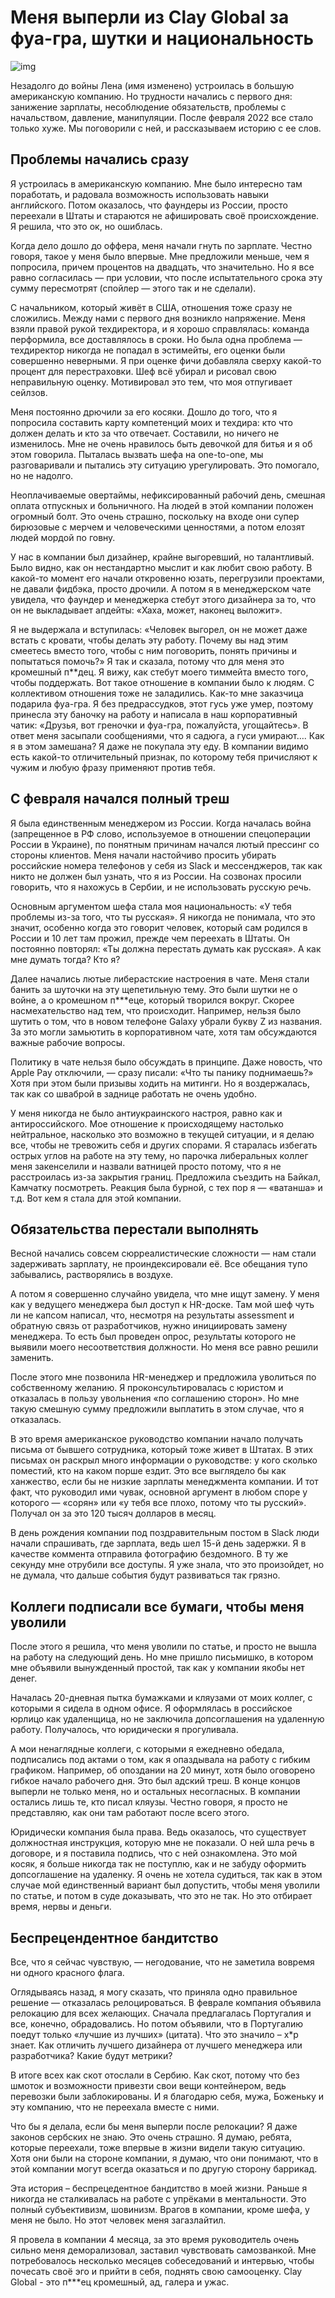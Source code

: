 # Меня выперли из Clay Global за фуа-гра, шутки и национальность 
![img](preview.jpg)

Незадолго до войны Лена (имя изменено) устроилась в большую американскую компанию. Но трудности начались с первого дня: занижение зарплаты, несоблюдение обязательств, проблемы с начальством, давление, манипуляции. После февраля 2022 все стало только хуже. Мы поговорили с ней, и рассказываем историю с ее слов.

## Проблемы начались сразу 
Я устроилась в американскую компанию. Мне было интересно там поработать, и радовала возможность использовать навыки английского. Потом оказалось, что фаундеры из России, просто переехали в Штаты и стараются не афишировать своё происхождение. Я решила, что это ок, но ошиблась. 

Когда дело дошло до оффера, меня начали гнуть по зарплате. Честно говоря, такое у меня было впервые. Мне предложили меньше, чем я попросила, причем процентов на двадцать, что значительно. Но я все равно согласилась — при условии, что после испытательного срока эту сумму пересмотрят (спойлер — этого так и не сделали).

С начальником, который живёт в США, отношения тоже сразу не сложились. Между нами с первого дня возникло напряжение. Меня взяли правой рукой техдиректора, и я хорошо справлялась: команда перформила, все доставлялось в сроки. Но была одна проблема — техдиректор никогда не попадал в эстимейты, его оценки были совершенно неверными. Я при оценке фичи добавляла сверху какой-то процент для перестраховки. Шеф всё убирал и рисовал свою неправильную оценку. Мотивировал это тем, что моя отпугивает сейлзов.

Меня постоянно дрючили за его косяки. Дошло до того, что я попросила составить карту компетенций моих и техдира: кто что должен делать и кто за что отвечает. Составили, но ничего не изменилось. Мне не очень нравилось быть девочкой для битья и я об этом говорила. Пыталась вызвать шефа на one-to-one, мы разговаривали и пытались эту ситуацию урегулировать. Это помогало, но не надолго.

Неоплачиваемые овертаймы, нефиксированный рабочий день, смешная оплата отпускных и больничного. На людей в этой компании положен огромный болт. Это очень страшно, поскольку на входе они супер бирюзовые с мерчем и человеческими ценностями, а потом елозят людей мордой по говну. 

У нас в компании был дизайнер, крайне выгоревший, но талантливый. Было видно, как он нестандартно мыслит и как любит свою работу. В какой-то момент его начали откровенно юзать, перегрузили проектами, не давали фидбэка, просто дрочили. А потом я в менеджерском чате увидела, что фаундер и менеджерка стебут этого дизайнера за то, что он не выкладывает апдейты: «Хаха, может, наконец выложит». 

Я не выдержала и вступилась: «Человек выгорел, он не может даже встать с кровати, чтобы делать эту работу. Почему вы над этим смеетесь вместо того, чтобы с ним поговорить, понять причины и попытаться помочь?» Я так и сказала, потому что для меня это кромешный п**дец. Я вижу, как стебут моего тиммейта вместо того, чтобы поддержать. Вот такое отношение в компании было к людям.
С коллективом отношения тоже не заладились. Как-то мне заказчица подарила фуа-гра. Я без предрассудков, этот гусь уже умер, поэтому принесла эту баночку на работу и написала в наш корпоративный чатик: «Друзья, вот греночки и фуа-гра, пожалуйста, угощайтесь». В ответ меня засыпали сообщениями, что я садюга, а гуси умирают…. Как я в этом замешана? Я даже не покупала эту еду. В компании видимо есть какой-то отличительный признак, по которому тебя причисляют к чужим и любую фразу применяют против тебя.


## С февраля начался полный треш
Я была единственным менеджером из России. Когда началась война (запрещенное в РФ слово, используемое в отношении спецоперации России в Украине), по понятным причинам начался лютый прессинг со стороны клиентов. Меня начали настойчиво просить убирать российские номера телефонов у себя из Slack и мессенджеров, так как никто не должен был узнать, что я из России. На созвонах просили говорить, что я нахожусь в Сербии, и не использовать русскую речь. 

Основным аргументом шефа стала моя национальность: «У тебя проблемы из-за того, что ты русская». Я никогда не понимала, что это значит, особенно когда это говорит человек, который сам родился в России и 10 лет там прожил, прежде чем переехать в Штаты. Он постоянно повторял: «Ты должна перестать думать как русская». А как мне думать тогда? Кто я?

Далее начались лютые либерастские настроения в чате. Меня стали банить за шуточки на эту щепетильную тему. Это были шутки не о войне, а о кромешном п***еце, который творился вокруг. Скорее насмехательство над тем, что происходит. Например, нельзя было шутить о том, что в новом телефоне Galaxy убрали букву Z из названия. За это могли замьютить в корпоративном чате, хотя там обсуждаются важные рабочие вопросы.

Политику в чате нельзя было обсуждать в принципе. Даже новость, что Apple Pay отключили, — сразу писали: «Что ты панику поднимаешь?» Хотя при этом были призывы ходить на митинги. Но я воздержалась, так как со шваброй в заднице работать не очень удобно.

У меня никогда не было антиукраинского настроя, равно как и антироссийского. Мое отношение к происходящему настолько нейтральное, насколько это возможно в текущей ситуации, и я делаю все, чтобы не тревожить себя и других спорами. Я старалась избегать острых углов на работе на эту тему, но парочка либеральных коллег меня закенселили и назвали ватницей просто потому, что я не расстроилась из-за закрытия границ. Предложила съездить на Байкал, Камчатку посмотреть. Реакция была бурной, с тех пор я — «ватанша» и т.д. Вот кем я стала для этой компании.

## Обязательства перестали выполнять 
Весной начались совсем сюрреалистические сложности — нам стали задерживать зарплату, не проиндексировали её. Все обещания тупо забывались, растворялись в воздухе. 

А потом я совершенно случайно увидела, что мне ищут замену. У меня как у ведущего менеджера был доступ к HR-доске. Там мой шеф чуть ли не капсом написал, что, несмотря на результаты assessment и обратную связь от разработчиков, нужно инициировать замену менеджера. То есть был проведен опрос, результаты которого не выявили моего несоответствия должности. Но меня все равно решили заменить.

После этого мне позвонила HR-менеджер и предложила уволиться по собственному желанию. Я проконсультировалась с юристом и отказалась в пользу увольнения «по соглашению сторон». Но мне такую смешную сумму предложили выплатить в этом случае, что я отказалась.

В это время американское руководство компании начало получать письма от бывшего сотрудника, который тоже живет в Штатах. В этих письмах он раскрыл много информации о руководстве: у кого сколько поместий, кто на каком порше ездит. Это все выглядело бы как ханжество, если бы не низкие зарплаты менеджмента компании. И тот факт, что руководил ими чувак, основной аргумент в любом споре у которого — «сорян» или «у тебя все плохо, потому что ты русский». Получал он за это 120 тысяч долларов в месяц.

В день рождения компании под поздравительным постом в Slack люди начали спрашивать, где зарплата, ведь шел 15-й день задержки. Я в качестве коммента отправила фотографию бездомного. В ту же секунду мне отрубили все доступы. Я уже знала, что это произойдет, но не думала, что дальше события будут развиваться так грязно.

## Коллеги подписали все бумаги, чтобы меня уволили
После этого я решила, что меня уволили по статье, и просто не вышла на работу на следующий день. Но мне пришло письмишко, в котором мне объявили вынужденный простой, так как у компании якобы нет денег. 

Началась 20-дневная пытка бумажками и кляузами от моих коллег, с которыми я сидела в одном офисе. Я оформлялась в российское юрлицо как удаленщица, но не заключила допсоглашения на удаленную работу. Получалось, что юридически я прогуливала. 

А мои ненаглядные коллеги, с которыми я ежедневно обедала, подписались под актами о том, как я опаздывала на работу с гибким графиком. Например, об опоздании на 20 минут, хотя было оговорено гибкое начало рабочего дня. 
Это был адский треш. В конце концов выперли не только меня, но и остальных несогласных. В компании остались лишь те, кто писал кляузы. Честно говоря, я просто не представляю, как они там работают после всего этого.

Юридически компания была права. Ведь оказалось, что существует должностная инструкция, которую мне не показали. О ней шла речь в договоре, и я поставила подпись, что с ней ознакомлена. Это мой косяк, я больше никогда так не поступлю, как и не забуду оформить допсоглашение на удаленку. 
Я очень не хотела судиться, так как в этом случае мой единственный вариант был допустить, чтобы меня уволили по статье, и потом в суде доказывать, что это не так. Но это отбирает время, нервы и деньги.

## Беспрецендентное бандитство 
Все, что я сейчас чувствую, — негодование, что не заметила вовремя ни одного красного флага. 

Оглядываясь назад, я могу сказать, что приняла одно правильное решение — отказалась релоцироваться. В феврале компания объявила релокацию для всех желающих. Сначала предлагалась Португалия и все, конечно, обрадовались. Но потом объявили, что в Португалию поедут только «лучшие из лучших» (цитата). Что это значило – х*р знает. Как отличить лучшего дизайнера от лучшего менеджера или разработчика? Какие будут метрики? 

В итоге всех как скот отослали в Сербию. Как скот, потому что без шмоток и возможности привезти свои вещи контейнером, ведь перевозки были заблокированы. И я благодарю себя, мужа, Боженьку и эту компанию, что не переехала вместе с ними.

Что бы я делала, если бы меня выперли после релокации? Я даже законов сербских не знаю. Это очень страшно. Я думаю, ребята, которые переехали, тоже впервые в жизни видели такую ситуацию. Хотя они были на стороне компании, я думаю, что они понимают, что в этой компании могут всегда оказаться и по другую сторону баррикад. 

Эта история – беспрецедентное бандитство в моей жизни. Раньше я никогда не сталкивалась на работе с упрёками в ментальности. Это полный субъективизм, шовинизм. Врагов в компании, кроме шефа, у меня не было. Но этот человек меня загазлайтил. 

Я провела в компании 4 месяца, за это время руководитель очень сильно меня деморализовал, заставил чувствовать самозванкой. Мне потребовалось несколько месяцев собеседований и интервью, чтобы почесать своё эго и прийти в себя, поднять свою самооценку. Clay Global - это п***ец кромешный, ад, галера и ужас.
